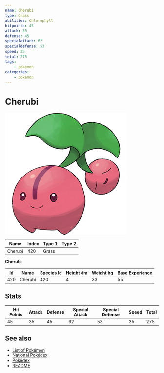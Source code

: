```yaml
---
name: Cherubi
type: Grass
abilities: Chlorophyll
hitpoints: 45
attack: 35
defense: 45
specialattack: 62
specialdefense: 53
speed: 35
total: 275
tags:
    - pokemon
categories:
    - pokemon
---
```


# Cherubi


![Cherubi](images/420.png)

| **Name** | **Index** | **Type 1** | **Type 2** |
|----|----|----|----|
| Cherubi | 420 | Grass  |  |

**Cherubi** 




| **Id** | **Name** | **Species Id** | **Height dm** | **Weight hg** | **Base Experience** |
|--------|----------|----------------|------------|------------|---------------------|
| 420 | Cherubi | 420 | 4 | 33 | 55 |



## Stats

| **Hit Points** | **Attack** | **Defense** | **Special Attack** | **Special Defense** | **Speed** | **Total** |
|----------------|------------|-------------|--------------------|---------------------|-----------|-----------|
| 45 | 35 | 45 | 62 | 53 | 35 | 275 |

## See also

- [List of Pokémon](../pokemon.md)
- [National Pokédex](../national_pokedex.md)
- [Pokédex](../pokedex.md)
- [README](../README.md)
